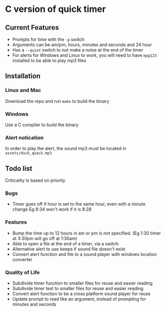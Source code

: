 # C version of quick timer

## Current Features
- Prompts for time with the `-p` switch
- Arguments can be am/pm, hours, minutes and seconds and 24 hour
- Has a `--quiet` switch to not make a noise at the end of the timer
- For alerts for Windows and Linux to work, you will need to have `mpg123`
  installed to be able to play mp3 files

## Installation
### Linux and Mac
Download the repo and run `make` to build the binary

### Windows
Use a C compiler to build the binary

### Alert notication
In order to play the alert, the sound mp3 must be located in
`assets/duck_quack.mp3`

##  Todo list
Criticality is based on priority
### Bugs
- Timer goes off if hour is set to the same hour, even with a minute change Eg
  8:34 won't work if it is 8:28

### Features
- Bump the time up to 12 hours in am or pm is not specified.
  (Eg 1:30 timer at 3:30pm will go off at 1:30am)
- Able to open a file at the end of a timer, via a switch
- Alternative alert to use beeps if sound file doesn't exist
- Convert alert function and file to a sound player with windows location
  converter

### Quality of Life
- Subdivide timer function to smaller files for reuse and easier reading
- Subdivide timer test to smaller files for reuse and easier reading
- Convert alert function to be a cross platform sound player for reuse
- Update prompt to read like an argument, instead of prompting for minutes and
  seconds
